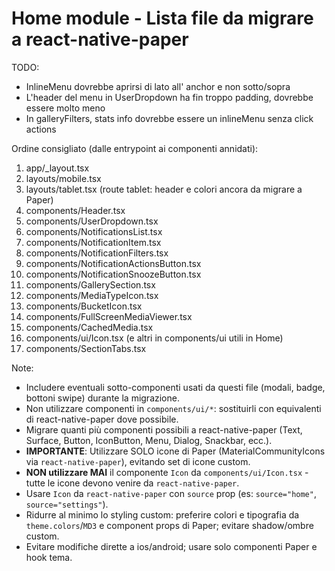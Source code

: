 # Home module - Lista file da migrare a react-native-paper

TODO:
- InlineMenu dovrebbe aprirsi di lato all' anchor e non sotto/sopra
- L'header del menu in UserDropdown ha fin troppo padding, dovrebbe essere molto meno
- In galleryFilters, stats info dovrebbe essere un inlineMenu senza click actions

Ordine consigliato (dalle entrypoint ai componenti annidati):

1. app/_layout.tsx
2. layouts/mobile.tsx
3. layouts/tablet.tsx (route tablet: header e colori ancora da migrare a Paper)
4. components/Header.tsx
5. components/UserDropdown.tsx
6. components/NotificationsList.tsx
7. components/NotificationItem.tsx
8. components/NotificationFilters.tsx
9. components/NotificationActionsButton.tsx
10. components/NotificationSnoozeButton.tsx
11. components/GallerySection.tsx
12. components/MediaTypeIcon.tsx
13. components/BucketIcon.tsx
14. components/FullScreenMediaViewer.tsx
15. components/CachedMedia.tsx
16. components/ui/Icon.tsx (e altri in components/ui utili in Home)
17. components/SectionTabs.tsx

Note:
- Includere eventuali sotto-componenti usati da questi file (modali, badge, bottoni swipe) durante la migrazione.
- Non utilizzare componenti in `components/ui/*`: sostituirli con equivalenti di react-native-paper dove possibile.
- Migrare quanti più componenti possibili a react-native-paper (Text, Surface, Button, IconButton, Menu, Dialog, Snackbar, ecc.).
- **IMPORTANTE**: Utilizzare SOLO icone di Paper (MaterialCommunityIcons via `react-native-paper`), evitando set di icone custom.
- **NON utilizzare MAI** il componente `Icon` da `components/ui/Icon.tsx` - tutte le icone devono venire da `react-native-paper`.
- Usare `Icon` da `react-native-paper` con `source` prop (es: `source="home"`, `source="settings"`).
- Ridurre al minimo lo styling custom: preferire colori e tipografia da `theme.colors`/`MD3` e component props di Paper; evitare shadow/ombre custom.
- Evitare modifiche dirette a ios/android; usare solo componenti Paper e hook tema.

